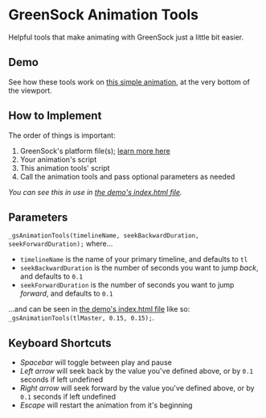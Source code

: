 # GreenSock Animation Tools

Helpful tools that make animating with GreenSock just a little bit easier.

## Demo

See how these tools work on [this simple animation](http://fromtheoutfit.github.io/gs-animation-tools/html/), at the very bottom of the viewport.

## How to Implement

The order of things is important:

1. GreenSock's platform file(s); [learn more here](http://greensock.com/get-started-js#loading)
2. Your animation's script
3. This animation tools' script
4. Call the animation tools and pass optional parameters as needed
 
_You can see this in use in [the demo's index.html file](https://github.com/fromtheoutfit/gs-animation-tools/blob/master/html/index.html)._

## Parameters

`_gsAnimationTools(timelineName, seekBackwardDuration, seekForwardDuration);` where…  

* `timelineName` is the name of your primary timeline, and defaults to `tl`  
* `seekBackwardDuration` is the number of seconds you want to jump _back_, and defaults to `0.1`  
* `seekForwardDuration` is the number of seconds you want to jump _forward_, and defaults to `0.1`

…and can be seen in [the demo's index.html file](https://github.com/fromtheoutfit/gs-animation-tools/blob/master/html/index.html) like so: `_gsAnimationTools(tlMaster, 0.15, 0.15);`.

## Keyboard Shortcuts

* _Spacebar_ will toggle between play and pause
* _Left arrow_ will seek back by the value you've defined above, or by `0.1` seconds if left undefined
* _Right arrow_ will seek forward by the value you've defined above, or by `0.1` seconds if left undefined
* _Escape_ will restart the animation from it's beginning
